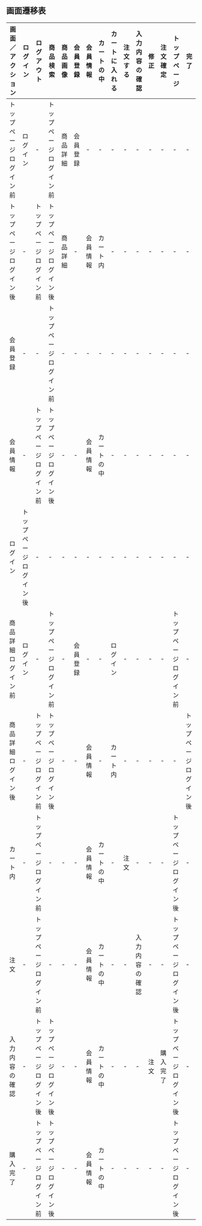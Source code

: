 ## 画面遷移表
|画面／アクション|ログイン|ログアウト|商品検索|商品画像|会員登録|会員情報|カートの中|カートに入れる|注文する|入力内容の確認|修正|注文確定|トップページ|完了|
|----------------|-------|----------|--------|--------|-------|--------|----------|-------------|--------|--------------|----|--------|------------|----|
|トップページログイン前|ログイン|-|トップページログイン前|商品詳細|会員登録|-|-|-|-|-|-|-|-|-|トップページログイン前|
|トップページログイン後|-|トップページログイン前|トップページログイン後|商品詳細|-|会員情報|カート内|-|-|-|-|-|-|-|トップページログイン後|
|会員登録|-|-|トップページログイン前|-|-|-|-|-|-|-|-|-|-|-|トップページ|
|会員情報|-|トップぺージログイン前|トップページログイン後|-|-|会員情報|カートの中|-|-|-|-|-|-|-|トップページ|
|ログイン|トップページログイン後|-|-|-|-|-|-|-|-|-|-|-|-|-|トップページ|
|商品詳細ログイン前|ログイン|-|トップぺージログイン前|-|会員登録|-|-|ログイン|-|-|-|-|トップページログイン前|-|
|商品詳細ログイン後|-|トップページログイン前|トップページログイン後|-|-|会員情報|-|カート内|-|-|-|-|-|トップページログイン後|-|
|カート内|-|トップページログイン前|-|-|-|会員情報|カートの中|-|注文|-|-|-|トップページログイン後|-|
|注文|-|トップページログイン前|-|-|-|会員情報|カートの中|-|-|入力内容の確認|-|-|トップページログイン後|-|
|入力内容の確認|-|トップページログイン後|トップページログイン後|-|-|会員情報|カートの中|-|-|-|注文|購入完了|トップページログイン後|-|
|購入完了|-|トップページログイン前|トップページログイン後|-|-|会員情報|カートの中|-|-|-|-|-|トップページログイン後|-|
